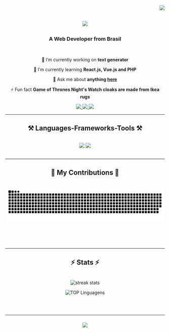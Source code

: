 <img align="right" src="https://visitor-badge.laobi.icu/badge?page_id=VitorEtur.VitorEtur" />

<h1 align="center">
    <img src="https://readme-typing-svg.herokuapp.com/?font=Righteous&size=35&center=true&vCenter=true&width=500&height=70&duration=4000&lines=Hello+World!+👋;+I'm+Vitor+Tchunwen!;" />
</h1>

<h3 align="center">A Web Developer from Brasil</h3>

<br/>

<div align="center">
 
 🔭 I’m currently working on **text generator**
 
 🌱 I’m currently learning **React.js, Vue.js and PHP**

 💬 Ask me about **anything [here](https://github.com/VitorEtur/VitorEtur/issues)**

 ⚡ Fun fact **Game of Thrones Night's Watch cloaks are made from Ikea rugs**
 
 </div>
 
<div align="center"> 
  <a href="mailto:vitor.etur@gmail.com">
    <img src="https://img.shields.io/badge/Gmail-333333?style=for-the-badge&logo=gmail&logoColor=red" />
  </a>
  <a href="https://br.linkedin.com/in/vitorhuang" target="_blank">
    <img src="https://img.shields.io/badge/LinkedIn-0077B5?style=for-the-badge&logo=linkedin&logoColor=white" target="_blank" />
  </a>
  <a href="https://github.com/VitorEtur" target="_blank">
     <img src="https://img.shields.io/badge/Portfolio-FF5722?style=for-the-badge&logo=todoist&logoColor=white" target="_blank" /> <!-- sqlite, safari, google-chrome are other good icon options -->
  </a>
</div>

 <hr/>
 
<h2 align="center">⚒️ Languages-Frameworks-Tools ⚒️</h2>
<br/>
<div align="center">
    <img src="https://skillicons.dev/icons?i=react,bootstrap,mui,html,css,vscode,github,figma,tailwind,git,r" />
    <img src="https://skillicons.dev/icons?i=nodejs,python,javascript,typescript,express,firebase,mongodb,c,java,nextjs,mysql,flask" /><br>
</div>

<br/>
<hr/>

<div align="center">
  <h2>🐍 My Contributions 🐍</h2>
  <br>
  <img alt="snake eating my contributions" src="https://raw.githubusercontent.com/VitorEtur/VitorEtur/output/github-contribution-grid-snake.svg" />
  
  <br/><br/><br/>
</div>

<hr/>

<h2 align="center">⚡ Stats ⚡</h2>
    <br>
<div align=center>
  <img width=390 src="https://streak-stats.demolab.com/?user=VitorEtur&count_private=true&theme=react&border_radius=10" alt="streak stats"/>
    
![TOP Linguagens](https://github-readme-stats.vercel.app/api/top-langs/?username=VitorEtur&layout=compact&theme=dracula)

<!--
![Anurag's GitHub stats](https://github-readme-stats.vercel.app/api?username=VitorEtur&show_icons=true&theme=radical)
-->

</div>

<br/><br/>
<hr/>

<h3 align="center">
    <img src="https://readme-typing-svg.herokuapp.com/?font=Righteous&size=25&center=true&vCenter=true&width=500&height=70&duration=4000&lines=Thanks+for+visiting!+✌️;+Shoot+me+a+message+on+Linkedin!;I'm+always+down+to+collab+:)">
</h3>

<br/>

